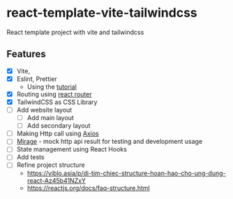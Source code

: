 # react-template-vite-tailwindcss
React template project with vite and tailwindcss

## Features
- [x] Vite,
- [x] Eslint, Prettier
  - Using the [tutorial](https://javascript.plainenglish.io/setting-eslint-and-prettier-on-a-react-typescript-project-2021-22993565edf9)
- [x] Routing using [react router](https://reactrouter.com/)
- [x] TailwindCSS as CSS Library
- [ ] Add website layout
  - [ ] Add main layout
  - [ ] Add secondary layout
- [ ] Making Http call using [Axios](https://github.com/axios/axios)
- [ ] [Mirage](https://miragejs.com/) - mock http api result for testing and development usage
- [ ] State management using React Hooks
- [ ] Add tests
- [ ] Refine project structure
  - https://viblo.asia/p/di-tim-chiec-structure-hoan-hao-cho-ung-dung-react-Az45b41NZxY
  - https://reactjs.org/docs/faq-structure.html